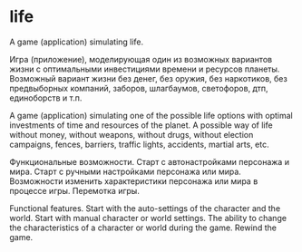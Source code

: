 # life
A game (application) simulating life.

Игра (приложение), моделирующая один из возможных вариантов жизни с
оптимальными инвестициями времени и ресурсов планеты.
Возможный вариант жизни без денег, без оружия, без наркотиков, без предвыборных компаний, заборов, шлагбаумов, светофоров, дтп, единоборств и т.п.

A game (application) simulating one of the possible life options with
optimal investments of time and resources of the planet.
A possible way of life without money, without weapons, without drugs, without election campaigns, fences, barriers, traffic lights, accidents, martial arts, etc.

Функциональные возможности.
Старт с автонастройками персонажа и мира.
Старт с ручными настройками персонажа или мира.
Возможности изменить характеристики персонажа или мира в процессе игры.
Перемотка игры.

Functional features.
Start with the auto-settings of the character and the world.
Start with manual character or world settings.
The ability to change the characteristics of a character or world during the game.
Rewind the game.